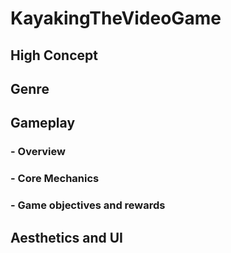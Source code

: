 # KayakingTheVideoGame

## High Concept

## Genre

## Gameplay
### - Overview

### - Core Mechanics

### - Game objectives and rewards


## Aesthetics and UI
